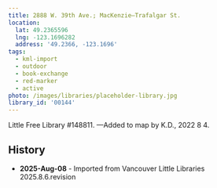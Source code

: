 ```yaml
---
title: 2888 W. 39th Ave.; MacKenzie—Trafalgar St.
location:
  lat: 49.2365596
  lng: -123.1696282
  address: '49.2366, -123.1696'
tags:
  - kml-import
  - outdoor
  - book-exchange
  - red-marker
  - active
photo: /images/libraries/placeholder-library.jpg
library_id: '00144'
---
```

Little Free Library #148811.
—Added to map by K.D., 2022 8 4.  

## History
- **2025-Aug-08** - Imported from Vancouver Little Libraries 2025.8.6.revision
